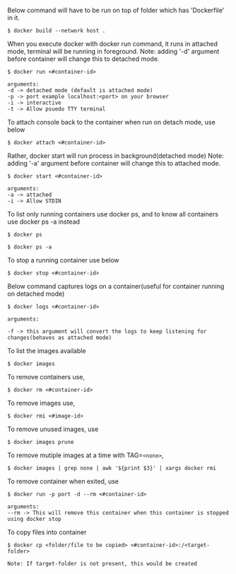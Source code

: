 Below command will have to be run on top of folder which has 'Dockerfile' in it.

```console
$ docker build --network host .
```

When you execute docker with docker run command, it runs in attached mode, terminal will be running in foreground.
Note: adding '-d' argument before container will change this to detached mode.

```console
$ docker run <#container-id>

arguments:
-d -> detached mode (default is attached mode)
-p -> port example localhost:<port> on your browser
-i -> interactive
-t -> Allow psuedo TTY terminal
```

To attach console back to the container when run on detach mode, use below

```console
$ docker attach <#container-id>
```

Rather, docker start will run process in background(detached mode)
Note: adding '-a' argument before container will change this to attached mode.

```console
$ docker start <#container-id>

arguments:
-a -> attached
-i -> Allow STDIN
```

To list only running containers use docker ps, and to know all containers use docker ps -a instead

```console
$ docker ps

$ docker ps -a
```

To stop a running container use below 

```console
$ docker stop <#container-id>
```

Below command captures logs on a container(useful for container running on detached mode)

```console
$ docker logs <#container-id>

arguments:

-f -> this argument will convert the logs to keep listening for changes(behaves as attached mode)
```

To list the images available

```console
$ docker images
```

To remove containers use,

```console
$ docker rm <#container-id>
```

To remove images use,

```console
$ docker rmi <#image-id>
```

To remove unused images, use

```console
$ docker images prune
```

To remove mutiple images at a time with TAG=`<none>`, 

```console
$ docker images | grep none | awk '${print $3}' | xargs docker rmi
```

To remove container when exited, use 

```console
$ docker run -p port -d --rm <#container-id>

arguments:
--rm -> This will remove this container when this container is stopped using docker stop
```

To copy files into container

```console
$ docker cp <folder/file to be copied> <#container-id>:/<target-folder>

Note: If target-folder is not present, this would be created
```


